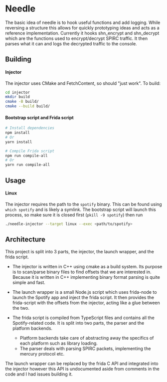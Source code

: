 # Needle

The basic idea of needle is to hook useful functions and add logging. While reversing a structure this allows for quickly prototyping ideas and acts as a reference implementation. Currently it hooks shn_encrypt and shn_decrypt which are the functions used to encrypt/decrypt SPIRC traffic. It then parses what it can and logs the decrypted traffic to the console.

## Building

#### Injector

The injector uses CMake and FetchContent, so should "just work". To build:

```bash
cd injector
mkdir build
cmake -B build/
cmake --build build/
```

#### Bootstrap script and Frida script

```bash
# Install dependencies
npm install
# Or
yarn install

# Compile Frida script
npm run compile-all
# Or
yarn run compile-all
```

## Usage

#### Linux

The injector requires the path to the `spotify` binary. This can be found using `which spotify` and is likely a symlink. The bootstrap script will launch this process, so make sure it is closed first (`pkill -9 spotify`) then run

```bash
./needle-injector --target linux --exec <path/to/spotify>
```

## Architecture

This project is split into 3 parts, the injector, the launch wrapper, and the frida script.

* The injector is written in C++ using cmake as a build system. Its purpose is to scan/parse binary files to find offsets that we are interested in. Because it is written in C++ implementing binary format parsing is quite simple and fast.

* The launch wrapper is a small Node.js script which uses frida-node to launch the Spotify app and inject the frida script. It then provides the frida-script with the offsets from the injector, acting like a glue between the two.

* The frida script is compiled from TypeScript files and contains all the Spotify-related code. It is split into two parts, the parser and the platform backends. 
    * Platform backends take care of abstracting away the specifics of each platform such as library loading.
    * The parser deals with parsing SPIRC packets, implementing the mercury protocol etc.

The launch wrapper can be replaced by the frida C API and integrated into the injector however this API is undocumented aside from comments in the code and I had issues building it.
